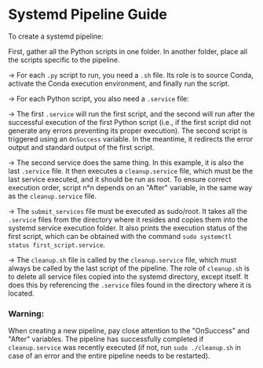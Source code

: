 # Systemd Pipeline Guide

To create a systemd pipeline:

First, gather all the Python scripts in one folder. In another folder, place all the scripts specific to the pipeline.

→ For each `.py` script to run, you need a `.sh` file. Its role is to source Conda, activate the Conda execution environment, and finally run the script.

→ For each Python script, you also need a `.service` file:

  → The first `.service` will run the first script, and the second will run after the successful execution of the first Python script (i.e., if the first script did not generate any errors preventing its proper execution). The second script is triggered using an `OnSuccess` variable. In the meantime, it redirects the error output and standard output of the first script.

  → The second service does the same thing. In this example, it is also the last `.service` file. It then executes a `cleanup.service` file, which must be the last service executed, and it should be run as root. To ensure correct execution order, script n°n depends on an "After" variable, in the same way as the `cleanup.service` file.

→ The `submit_services` file must be executed as sudo/root. It takes all the `.service` files from the directory where it resides and copies them into the systemd service execution folder. It also prints the execution status of the first script, which can be obtained with the command `sudo systemctl status first_script.service`.

→ The `cleanup.sh` file is called by the `cleanup.service` file, which must always be called by the last script of the pipeline. The role of `cleanup.sh` is to delete all service files copied into the systemd directory, except itself. It does this by referencing the `.service` files found in the directory where it is located.

### Warning:
When creating a new pipeline, pay close attention to the "OnSuccess" and "After" variables. The pipeline has successfully completed if `cleanup.service` was recently executed (if not, run `sudo ./cleanup.sh` in case of an error and the entire pipeline needs to be restarted).
